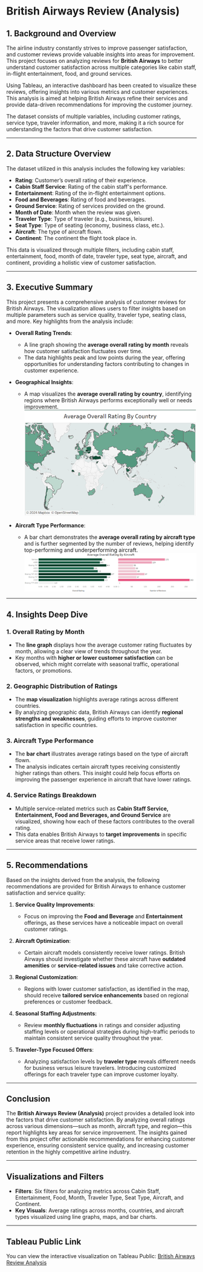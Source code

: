 # British Airways Review (Analysis)

## 1. Background and Overview

The airline industry constantly strives to improve passenger satisfaction, and customer reviews provide valuable insights into areas for improvement. This project focuses on analyzing reviews for **British Airways** to better understand customer satisfaction across multiple categories like cabin staff, in-flight entertainment, food, and ground services.

Using Tableau, an interactive dashboard has been created to visualize these reviews, offering insights into various metrics and customer experiences. This analysis is aimed at helping British Airways refine their services and provide data-driven recommendations for improving the customer journey.

The dataset consists of multiple variables, including customer ratings, service type, traveler information, and more, making it a rich source for understanding the factors that drive customer satisfaction.

---

## 2. Data Structure Overview

The dataset utilized in this analysis includes the following key variables:

- **Rating**: Customer’s overall rating of their experience.
- **Cabin Staff Service**: Rating of the cabin staff's performance.
- **Entertainment**: Rating of the in-flight entertainment options.
- **Food and Beverages**: Rating of food and beverages.
- **Ground Service**: Rating of services provided on the ground.
- **Month of Date**: Month when the review was given.
- **Traveler Type**: Type of traveler (e.g., business, leisure).
- **Seat Type**: Type of seating (economy, business class, etc.).
- **Aircraft**: The type of aircraft flown.
- **Continent**: The continent the flight took place in.

This data is visualized through multiple filters, including cabin staff, entertainment, food, month of date, traveler type, seat type, aircraft, and continent, providing a holistic view of customer satisfaction.

---

## 3. Executive Summary

This project presents a comprehensive analysis of customer reviews for British Airways. The visualization allows users to filter insights based on multiple parameters such as service quality, traveler type, seating class, and more. Key highlights from the analysis include:

- **Overall Rating Trends**: 
  - A line graph showing the **average overall rating by month** reveals how customer satisfaction fluctuates over time.  
  - The data highlights peak and low points during the year, offering opportunities for understanding factors contributing to changes in customer experience.

- **Geographical Insights**: 
  - A map visualizes the **average overall rating by country**, identifying regions where British Airways performs exceptionally well or needs improvement.
  ![Rating by Country](images/geo.png)

- **Aircraft Type Performance**:
  - A bar chart demonstrates the **average overall rating by aircraft type** and is further segmented by the number of reviews, helping identify top-performing and underperforming aircraft.
  ![Rating by Aircraft](images/overall_review.png)

---

## 4. Insights Deep Dive

### 1. Overall Rating by Month
- The **line graph** displays how the average customer rating fluctuates by month, allowing a clear view of trends throughout the year.
- Key months with **higher or lower customer satisfaction** can be observed, which might correlate with seasonal traffic, operational factors, or promotions.

### 2. Geographic Distribution of Ratings
- The **map visualization** highlights average ratings across different countries.
- By analyzing geographic data, British Airways can identify **regional strengths and weaknesses**, guiding efforts to improve customer satisfaction in specific countries.

### 3. Aircraft Type Performance
- The **bar chart** illustrates average ratings based on the type of aircraft flown.
- The analysis indicates certain aircraft types receiving consistently higher ratings than others. This insight could help focus efforts on improving the passenger experience in aircraft that have lower ratings.

### 4. Service Ratings Breakdown
- Multiple service-related metrics such as **Cabin Staff Service, Entertainment, Food and Beverages, and Ground Service** are visualized, showing how each of these factors contributes to the overall rating.
- This data enables British Airways to **target improvements** in specific service areas that receive lower ratings.

---

## 5. Recommendations

Based on the insights derived from the analysis, the following recommendations are provided for British Airways to enhance customer satisfaction and service quality:

1. **Service Quality Improvements**:
   - Focus on improving the **Food and Beverage** and **Entertainment** offerings, as these services have a noticeable impact on overall customer ratings.

2. **Aircraft Optimization**:
   - Certain aircraft models consistently receive lower ratings. British Airways should investigate whether these aircraft have **outdated amenities** or **service-related issues** and take corrective action.

3. **Regional Customization**:
   - Regions with lower customer satisfaction, as identified in the map, should receive **tailored service enhancements** based on regional preferences or customer feedback.

4. **Seasonal Staffing Adjustments**:
   - Review **monthly fluctuations** in ratings and consider adjusting staffing levels or operational strategies during high-traffic periods to maintain consistent service quality throughout the year.

5. **Traveler-Type Focused Offers**:
   - Analyzing satisfaction levels by **traveler type** reveals different needs for business versus leisure travelers. Introducing customized offerings for each traveler type can improve customer loyalty.

---

## Conclusion

The **British Airways Review (Analysis)** project provides a detailed look into the factors that drive customer satisfaction. By analyzing overall ratings across various dimensions—such as month, aircraft type, and region—this report highlights key areas for service improvement. The insights gained from this project offer actionable recommendations for enhancing customer experience, ensuring consistent service quality, and increasing customer retention in the highly competitive airline industry.

---

## Visualizations and Filters
- **Filters**: Six filters for analyzing metrics across Cabin Staff, Entertainment, Food, Month, Traveler Type, Seat Type, Aircraft, and Continent.
- **Key Visuals**: Average ratings across months, countries, and aircraft types visualized using line graphs, maps, and bar charts.

---

## Tableau Public Link

You can view the interactive visualization on Tableau Public: [British Airways Review Analysis](https://public.tableau.com/shared/3KS3NCQTG?:display_count=n&:origin=viz_share_link)

